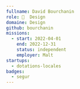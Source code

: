 ```yaml
---
fullname: David Bourchanin
role: 🍋  Design
domaine: Design
github: bourchanin
missions:
  - start: 2022-04-01
    end: 2022-12-31
    status: independent
    employer: Malt
startups:
  - dotations-locales
badges:
  - segur
---
```


